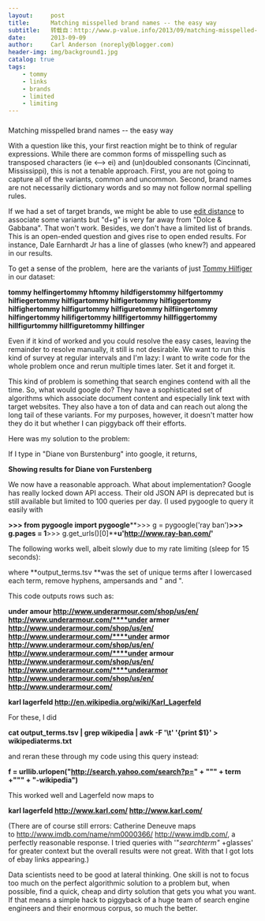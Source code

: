 ```yaml
---
layout:     post
title:      Matching misspelled brand names -- the easy way
subtitle:   转载自：http://www.p-value.info/2013/09/matching-misspelled-brand-names-easy-way.html
date:       2013-09-09
author:     Carl Anderson (noreply@blogger.com)
header-img: img/background1.jpg
catalog: true
tags:
    - tommy
    - links
    - brands
    - limited
    - limiting
---
```













### 
Matching misspelled brand names -- the easy way


With a question like this, your first reaction might be to think of regular expressions. While there are common forms of misspelling such as transposed characters (ie <--> ei) and (un)doubled consonants (Cincinnati, Mississippi), this is not a tenable approach. First, you are not going to capture all of the variants, common and uncommon. Second, brand names are not necessarily dictionary words and so may not follow normal spelling rules.

If we had a set of target brands, we might be able to use [edit distance](http://en.wikipedia.org/wiki/Edit_distance) to associate some variants but "d+g" is very far away from "Dolce & Gabbana". That won't work. Besides, we don't have a limited list of brands. This is an open-ended question and gives rise to open ended results. For instance, Dale Earnhardt Jr has a line of glasses (who knew?) and appeared in our results.

To get a sense of the problem,  here are the variants of just [Tommy Hilfiger](http://usa.tommy.com/webapp/wcs/stores/servlet/en/thb2cus) in our dataset:

**tommy helfinger****tommy hf****tommy hildfigers****tommy hilfger****tommy hilfieger****tommy hilfigar****tommy hilfiger****tommy hilfigger****tommy hilfigher****tommy hilfigur****tommy hilfigure****tommy hilfiinger****tommy hilfinger****tommy hilifiger****tommy hillfiger****tommy hillfigger****tommy hillfigur****tommy hillfigure****tommy hillfinger**

Even if it kind of worked and you could resolve the easy cases, leaving the remainder to resolve manually, it still is not desirable. We want to run this kind of survey at regular intervals and I'm lazy: I want to write code for the whole problem once and rerun multiple times later. Set it and forget it.

This kind of problem is something that search engines contend with all the time. So, what would google do? They have a sophisticated set of algorithms which associate document content and especially link text with target websites. They also have a ton of data and can reach out along the long tail of these variants. For my purposes, however, it doesn't matter how they do it but whether I can piggyback off their efforts.

Here was my solution to the problem:

If I type in "Diane von Burstenburg" into google, it returns,

**Showing results for Diane von Furstenberg**


We now have a reasonable approach. What about implementation? Google has really locked down API access. Their old JSON API is deprecated but is still available but limited to 100 queries per day. (I used pygoogle to query it easily with

**>>> from pygoogle import pygoogle****>>> g = pygoogle('ray ban')****>>> g.pages = 1****>>> g.get_urls()[0]****u'http://www.ray-ban.com/'**






The following works well, albeit slowly due to my rate limiting (sleep for 15 seconds):

where **output_terms.tsv **was the set of unique terms after I lowercased each term, remove hyphens, ampersands and " and ".

This code outputs rows such as:

**under amour http://www.underarmour.com/shop/us/en/ http://www.underarmour.com/****under armer http://www.underarmour.com/shop/us/en/ http://www.underarmour.com/****under armor http://www.underarmour.com/shop/us/en/ http://www.underarmour.com/****under armour http://www.underarmour.com/shop/us/en/ http://www.underarmour.com/****underarmor http://www.underarmour.com/shop/us/en/ http://www.underarmour.com/**


**karl lagerfeld http://en.wikipedia.org/wiki/Karl_Lagerfeld**

For these, I did

**cat output_terms.tsv | grep wikipedia | awk -F '\t' '{print $1}' > wikipediaterms.txt**

and reran these through my code using this query instead:

**f = urllib.urlopen("http://search.yahoo.com/search?p=" + "\"" + term +"\"" + "-wikipedia")**

This worked well and Lagerfeld now maps to

**karl lagerfeld http://www.karl.com/ http://www.karl.com/**



(There are of course still errors: Catherine Deneuve maps to http://www.imdb.com/name/nm0000366/ http://www.imdb.com/, a perfectly reasonable response. I tried queries with '"*searchterm"* +glasses' for greater context but the overall results were not great. With that I got lots of ebay links appearing.)




Data scientists need to be good at lateral thinking. One skill is not to focus too much on the perfect algorithmic solution to a problem but, when possible, find a quick, cheap and dirty solution that gets you what you want. If that means a simple hack to piggyback of a huge team of search engine engineers and their enormous corpus, so much the better.














